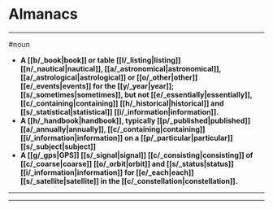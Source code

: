 # Almanacs
---
#noun
- **A [[b/_book|book]] or table [[l/_listing|listing]] [[n/_nautical|nautical]], [[a/_astronomical|astronomical]], [[a/_astrological|astrological]] or [[o/_other|other]] [[e/_events|events]] for the [[y/_year|year]]; [[s/_sometimes|sometimes]], but not [[e/_essentially|essentially]], [[c/_containing|containing]] [[h/_historical|historical]] and [[s/_statistical|statistical]] [[i/_information|information]].**
- **A [[h/_handbook|handbook]], typically [[p/_published|published]] [[a/_annually|annually]], [[c/_containing|containing]] [[i/_information|information]] on a [[p/_particular|particular]] [[s/_subject|subject]]**
- **A [[g/_gps|GPS]] [[s/_signal|signal]] [[c/_consisting|consisting]] of [[c/_coarse|coarse]] [[o/_orbit|orbit]] and [[s/_status|status]] [[i/_information|information]] for [[e/_each|each]] [[s/_satellite|satellite]] in the [[c/_constellation|constellation]].**
---
---
